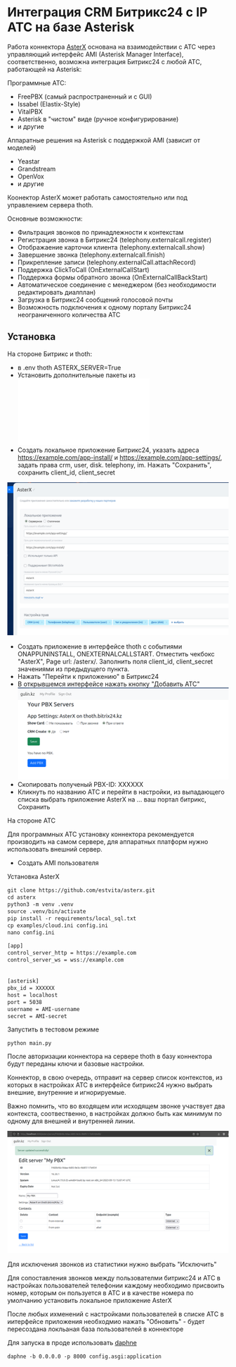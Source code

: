 # Интеграция CRM Битрикс24 с IP АТС на базе Asterisk

Работа коннектора [AsterX](https://github.com/estvita/AsterX) основана на взаимодействии с АТС через управляющий интерфейс AMI (Asterisk Manager Interface), соответственно, возможна интеграция Битрикс24 с любой АТС, работающей на Asterisk:

Программные АТС:
+ FreePBX (самый распространенный и с GUI)
+ Issabel (Elastix-Style)
+ VitalPBX
+ Asterisk в "чистом" виде (ручное конфигурирование)
+ и другие

Аппаратные решения на Asterisk с поддержкой AMI (зависит от моделей)
+ Yeastar
+ Grandstream
+ OpenVox 
+ и другие

Коонектор AsterX может работать самостоятельно или под управлением сервера thoth.

Основные возможности:

+ Фильтрация звонков по принадлежности к контекстам
+ Регистрация звонка в Битрикс24 (telephony.externalcall.register)
+ Отображаение карточки клиента (telephony.externalcall.show)
+ Завершение звонка (telephony.externalcall.finish)
+ Прикрепление записи (telephony.externalCall.attachRecord)
+ Поддержка ClickToCall (OnExternalCallStart)
+ Поддержка формы обратного звонка (OnExternalCallBackStart)
+ Автоматическое соединение с менеджером (без необходимости редактировать диалплан)
+ Загрузка в Битрикс24 сообщений голосовой почты
+ Возможность подключения к одному порталу Битрикс24 неограниченного количества АТС


## Установка

На стороне Битрикс и thoth:
+ в .env thoth ASTERX_SERVER=True
+ Установить дополнительные пакеты из ![asterx.txt](/requirements/asterx.txt)
+ Создать локальное приложение Битрикс24, указать адреса https://example.com/app-install/ и https://example.com/app-settings/, задать права crm, user, disk. telephony, im. Нажать "Сохранить", сохранить client_id, client_secret

![asterx_b24](/docs/img/asterx_b24.png)
+ Создать приложение в интерфейсе thoth с событиями ONAPPUNINSTALL, ONEXTERNALCALLSTART. Отместить чекбокс "AsterX", Page url: /asterx/. Заполнить поля client_id, client_secret значениями из предыдущего пункта.
+ Нажать "Перейти к приложению" в Битрикс24
+ В открывшемся интерфейсе нажать кнопку "Добавить АТС"
![add_pbx](/docs/img/add_pbx.png)
+ Скопировать полученый PBX-ID: XXXXXX
+ Кликнуть по названию АТС и перейти в настройки, из выпадающего списка выбрать приложение AsterX на ... ваш портал битрикс, Сохранить

На стороне АТС 

Для программных АТС установку коннектора рекомендуется производить на самом сервере, для аппаратных платформ нужно использовать внешний сервер.
+ Создать AMI пользователя

Установка AsterX
```
git clone https://github.com/estvita/asterx.git
cd asterx
python3 -m venv .venv
source .venv/bin/activate
pip install -r requirements/local_sql.txt
cp examples/cloud.ini config.ini
nano config.ini
```

```
[app]
control_server_http = https://example.com
control_server_ws = wss://example.com


[asterisk]
pbx_id = XXXXXX
host = localhost
port = 5038
username = AMI-username
secret = AMI-secret
```

Запустить в тестовом режиме 
```
python main.py
```


После авторизации коннектора на сервере thoth в базу коннектора будут переданы ключи и базовые настройки. 

Коннектор, в свою очередь, отправит на сервер список контекстов, из которых в настройках АТС в интерфейсе битрикс24 нужно выбрать внешние, внутренние и игнорируемые. 

Важно помнить, что во входящем или исходящем звонке участвует два контекста, соотвественно, в настройках должно быть как минимум по одному для внешней и внутренней линии. 

![asterx_settings](/docs/img/asterx_settings.png)

Для исключения звонков из статистики нужно выбрать "Исключить" 

Для сопоставления звонков между пользователми битрикс24 и АТС в настройках пользователей телефонии каждому необходимо присвоить номер, которым он пользуется в АТС и в качестве номера по умолчанию установить локальное приложение AsterX

После любых ихменений с настройками пользователей в списке АТС в иитерфейсе приложения необходмио нажать "Обновить" -  будет пересоздана локльаная база пользователей в коннекторе 

Для запуска в проде использовать [daphne](/docs/example/thoth_asgi.service)

```
daphne -b 0.0.0.0 -p 8000 config.asgi:application
```